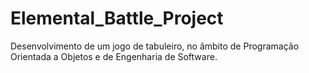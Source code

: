 # Elemental_Battle_Project
Desenvolvimento de um jogo de tabuleiro, no âmbito de Programação Orientada a Objetos e de Engenharia de Software.
